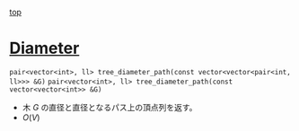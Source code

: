[top](../../README.md)

# [Diameter](./diameter.hpp)

`pair<vector<int>, ll> tree_diameter_path(const vector<vector<pair<int, ll>>> &G)`
`pair<vector<int>, ll> tree_diameter_path(const vector<vector<int>> &G)`
- 木 $G$ の直径と直径となるパス上の頂点列を返す。
- $O(V)$
